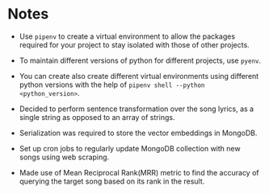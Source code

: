 # Notes

- Use `pipenv` to create a virtual environment to allow the packages required for your project to stay isolated with those of other projects.

- To maintain different versions of python for different projects, use `pyenv`.

- You can create also create different virtual environments using different python versions with the help of `pipenv shell --python <python_version>`.

- Decided to perform sentence transformation over the song lyrics, as a single string as opposed to an array of strings.

- Serialization was required to store the vector embeddings in MongoDB.

- Set up cron jobs to regularly update MongoDB collection with new songs using web scraping.

- Made use of Mean Reciprocal Rank(MRR) metric to find the accuracy of querying the target song based on its rank in the result.